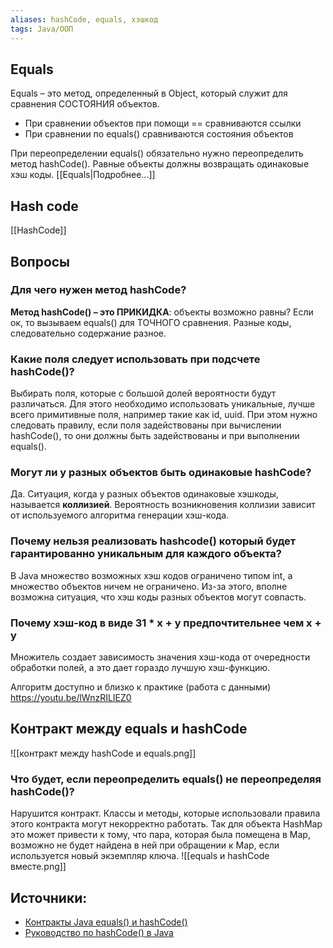 ```yaml
---
aliases: hashCode, equals, хэшкод
tags: Java/ООП
---
```

## Equals
Equals – это метод, определенный в Object, который служит для сравнения СОСТОЯНИЯ объектов.
- При сравнении объектов при помощи == сравниваются ссылки
- При сравнении по equals() сравниваются состояния объектов

При переопределении equals() обязательно нужно переопределить метод hashCode().
Равные объекты должны возвращать одинаковые хэш коды.
[[Equals|Подробнее...]]
## Hash code

[[HashCode]]

## Вопросы

### Для чего нужен метод hashCode?
**Метод hashCode() – это ПРИКИДКА**: объекты возможно равны? Если ок, то вызываем equals() для ТОЧНОГО сравнения. Разные коды, следовательно содержание разное.

### Какие поля следует использовать при подсчете hashCode()?
Выбирать поля, которые с большой долей вероятности будут различаться. Для этого необходимо использовать уникальные, лучше всего примитивные поля, например такие как id, uuid. При этом нужно следовать правилу, если поля задействованы при вычислении hashCode(), то они должны быть задействованы и при выполнении equals().

### Могут ли у разных объектов быть одинаковые hashCode?
Да. Ситуация, когда у разных объектов одинаковые хэшкоды, называется **коллизией**.
Вероятность возникновения коллизии зависит от используемого алгоритма генерации хэш-кода.

### Почему нельзя реализовать hashcode() который будет гарантированно уникальным для каждого объекта?
В Java множество возможных хэш кодов ограничено типом int, а множество объектов ничем не ограничено. Из-за этого, вполне возможна ситуация, что хэш коды разных объектов могут совпасть.

### Почему хэш-код в виде 31 * x + y предпочтительнее чем x + y
Множитель создает зависимость значения хэш-кода от очередности обработки полей, а это дает гораздо лучшую хэш-функцию.

Алгоритм доступно и близко к практике (работа с данными) https://youtu.be/lWnzRILIEZ0

## Контракт между equals и hashCode
![[контракт между hashCode и equals.png]]

### Что будет, если переопределить equals() не переопределяя hashCode()?
Нарушится контракт. Классы и методы, которые использовали правила этого контракта могут некорректно работать. Так для объекта HashMap это может привести к тому, что пара, которая была помещена в Map, возможно не будет найдена в ней при обращении к Map, если используется новый экземпляр ключа.
![[equals и hashСode вместе.png]]
## Источники:
- [Контракты Java equals() и hashCode()](https://www.baeldung.com/java-equals-hashcode-contracts)
- [Руководство по hashCode() в Java](https://www.baeldung.com/java-hashcode#handling-hash-collisions)
